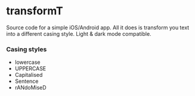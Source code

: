 # transformT
Source code for a simple iOS/Android app. All it does is transform you text into a different casing style. Light & dark mode compatible.

### Casing styles
- lowercase
- UPPERCASE
- Capitalised
- Sentence
- rANdoMiseD
